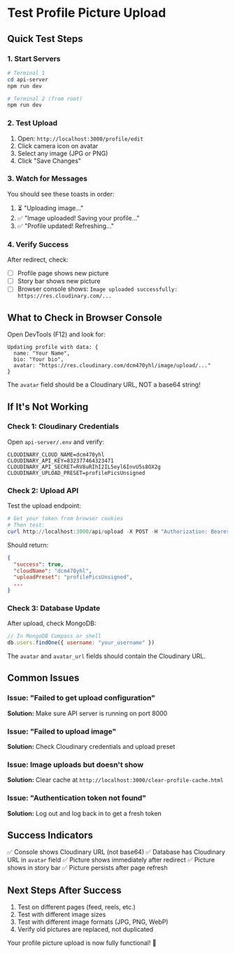 # Test Profile Picture Upload

## Quick Test Steps

### 1. Start Servers
```powershell
# Terminal 1
cd api-server
npm run dev

# Terminal 2 (from root)
npm run dev
```

### 2. Test Upload
1. Open: `http://localhost:3000/profile/edit`
2. Click camera icon on avatar
3. Select any image (JPG or PNG)
4. Click "Save Changes"

### 3. Watch for Messages
You should see these toasts in order:
1. ⏳ "Uploading image..." 
2. ✅ "Image uploaded! Saving your profile..."
3. ✅ "Profile updated! Refreshing..."

### 4. Verify Success
After redirect, check:
- [ ] Profile page shows new picture
- [ ] Story bar shows new picture
- [ ] Browser console shows: `Image uploaded successfully: https://res.cloudinary.com/...`

## What to Check in Browser Console

Open DevTools (F12) and look for:

```
Updating profile with data: {
  name: "Your Name",
  bio: "Your bio",
  avatar: "https://res.cloudinary.com/dcm470yhl/image/upload/..."
}
```

The `avatar` field should be a Cloudinary URL, NOT a base64 string!

## If It's Not Working

### Check 1: Cloudinary Credentials
Open `api-server/.env` and verify:
```
CLOUDINARY_CLOUD_NAME=dcm470yhl
CLOUDINARY_API_KEY=832377464323471
CLOUDINARY_API_SECRET=RV8uRIhI2IL5eyl6InvU5s8OX2g
CLOUDINARY_UPLOAD_PRESET=profilePicsUnsigned
```

### Check 2: Upload API
Test the upload endpoint:
```powershell
# Get your token from browser cookies
# Then test:
curl http://localhost:3000/api/upload -X POST -H "Authorization: Bearer YOUR_TOKEN"
```

Should return:
```json
{
  "success": true,
  "cloudName": "dcm470yhl",
  "uploadPreset": "profilePicsUnsigned",
  ...
}
```

### Check 3: Database Update
After upload, check MongoDB:
```javascript
// In MongoDB Compass or shell
db.users.findOne({ username: "your_username" })
```

The `avatar` and `avatar_url` fields should contain the Cloudinary URL.

## Common Issues

### Issue: "Failed to get upload configuration"
**Solution:** Make sure API server is running on port 8000

### Issue: "Failed to upload image"
**Solution:** Check Cloudinary credentials and upload preset

### Issue: Image uploads but doesn't show
**Solution:** Clear cache at `http://localhost:3000/clear-profile-cache.html`

### Issue: "Authentication token not found"
**Solution:** Log out and log back in to get a fresh token

## Success Indicators

✅ Console shows Cloudinary URL (not base64)
✅ Database has Cloudinary URL in `avatar` field
✅ Picture shows immediately after redirect
✅ Picture shows in story bar
✅ Picture persists after page refresh

## Next Steps After Success

1. Test on different pages (feed, reels, etc.)
2. Test with different image sizes
3. Test with different image formats (JPG, PNG, WebP)
4. Verify old pictures are replaced, not duplicated

Your profile picture upload is now fully functional! 🚀
